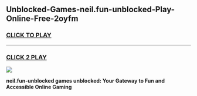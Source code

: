 
## Unblocked-Games-neil.fun-unblocked-Play-Online-Free-2oyfm
<h3>
<a href="https://premium76.site?title=neil.fun-unblocked&ref=26A">CLICK TO PLAY</a></h3>
<hr>

<h3>
<a href="https://premium76.site?title=neil.fun-unblocked&ref=26A">CLICK 2 PLAY</a>
  
</h3>

<a href="https://premium76.site?title=neil.fun-unblocked&ref=26A"><img src="https://clearcache.store/games.png"></a>


**neil.fun-unblocked games unblocked: Your Gateway to Fun and Accessible Online Gaming**

